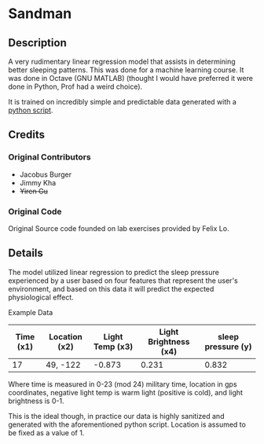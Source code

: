 # Sandman

## Description

A very rudimentary linear regression model that assists in determining better sleeping patterns. This was done for a machine learning course. It was done in Octave (GNU MATLAB) (thought I would have preferred it were done in Python, Prof had a weird choice).

It is trained on incredibly simple and predictable data generated with a [python script](util/dataGenerator.py).

## Credits

### Original Contributors
* Jacobus Burger
* Jimmy Kha
* ~~Yiren Gu~~

### Original Code

Original Source code founded on lab exercises provided by Felix Lo.

## Details

The model utilized linear regression to predict the sleep pressure experienced by a user based on four features that represent the user's environment, and based on this data it will predict the expected physiological effect.

Example Data

| Time (x1) | Location (x2) | Light Temp (x3) | Light Brightness (x4) | sleep pressure (y) |
|------|----------|------------|------------------|--------------------|
| 17 | 49, -122 | -0.873 | 0.231 | 0.832 |

Where time is measured in 0-23 (mod 24) military time, location in gps coordinates, negative light temp is warm light (positive is cold), and light brightness is 0-1.

This is the ideal though, in practice our data is highly sanitized and generated with the aforementioned python script. Location is assumed to be fixed as a value of 1.

